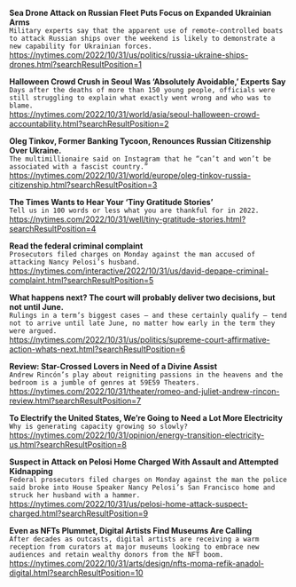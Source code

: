 **Sea Drone Attack on Russian Fleet Puts Focus on Expanded Ukrainian Arms**\
`Military experts say that the apparent use of remote-controlled boats to attack Russian ships over the weekend is likely to demonstrate a new capability for Ukrainian forces.`\
https://nytimes.com/2022/10/31/us/politics/russia-ukraine-ships-drones.html?searchResultPosition=1

**Halloween Crowd Crush in Seoul Was ‘Absolutely Avoidable,’ Experts Say**\
`Days after the deaths of more than 150 young people, officials were still struggling to explain what exactly went wrong and who was to blame.`\
https://nytimes.com/2022/10/31/world/asia/seoul-halloween-crowd-accountability.html?searchResultPosition=2

**Oleg Tinkov, Former Banking Tycoon, Renounces Russian Citizenship Over Ukraine.**\
`The multimillionaire said on Instagram that he “can’t and won’t be associated with a fascist country.”`\
https://nytimes.com/2022/10/31/world/europe/oleg-tinkov-russia-citizenship.html?searchResultPosition=3

**The Times Wants to Hear Your ‘Tiny Gratitude Stories’**\
`Tell us in 100 words or less what you are thankful for in 2022.`\
https://nytimes.com/2022/10/31/well/tiny-gratitude-stories.html?searchResultPosition=4

**Read the federal criminal complaint**\
`Prosecutors filed charges on Monday against the man accused of attacking Nancy Pelosi’s husband.`\
https://nytimes.com/interactive/2022/10/31/us/david-depape-criminal-complaint.html?searchResultPosition=5

**What happens next? The court will probably deliver two decisions, but not until June.**\
`Rulings in a term’s biggest cases — and these certainly qualify — tend not to arrive until late June, no matter how early in the term they were argued.`\
https://nytimes.com/2022/10/31/us/politics/supreme-court-affirmative-action-whats-next.html?searchResultPosition=6

**Review: Star-Crossed Lovers in Need of a Divine Assist**\
`Andrew Rincón’s play about reigniting passions in the heavens and the bedroom is a jumble of genres at 59E59 Theaters.`\
https://nytimes.com/2022/10/31/theater/romeo-and-juliet-andrew-rincon-review.html?searchResultPosition=7

**To Electrify the United States, We’re Going to Need a Lot More Electricity**\
`Why is generating capacity growing so slowly?`\
https://nytimes.com/2022/10/31/opinion/energy-transition-electricity-us.html?searchResultPosition=8

**Suspect in Attack on Pelosi Home Charged With Assault and Attempted Kidnapping**\
`Federal prosecutors filed charges on Monday against the man the police said broke into House Speaker Nancy Pelosi’s San Francisco home and struck her husband with a hammer.`\
https://nytimes.com/2022/10/31/us/pelosi-home-attack-suspect-charged.html?searchResultPosition=9

**Even as NFTs Plummet, Digital Artists Find Museums Are Calling**\
`After decades as outcasts, digital artists are receiving a warm reception from curators at major museums looking to embrace new audiences and retain wealthy donors from the NFT boom.`\
https://nytimes.com/2022/10/31/arts/design/nfts-moma-refik-anadol-digital.html?searchResultPosition=10

